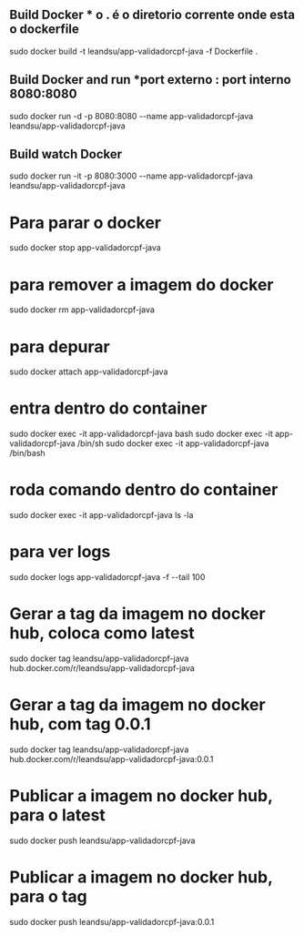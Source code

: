 ## Build Docker * o . é o diretorio corrente onde esta o dockerfile
sudo docker build -t leandsu/app-validadorcpf-java -f Dockerfile .

## Build Docker and run *port externo : port interno 8080:8080
sudo docker run -d -p 8080:8080 --name app-validadorcpf-java leandsu/app-validadorcpf-java

## Build watch Docker
sudo docker run -it -p 8080:3000 --name app-validadorcpf-java leandsu/app-validadorcpf-java

# Para parar o docker
sudo docker stop app-validadorcpf-java

# para remover a imagem do docker
sudo docker rm app-validadorcpf-java

# para depurar
sudo docker attach app-validadorcpf-java

# entra dentro do container
sudo docker exec -it app-validadorcpf-java bash
sudo docker exec -it app-validadorcpf-java /bin/sh
sudo docker exec -it app-validadorcpf-java /bin/bash

# roda comando dentro do container
sudo docker exec -it app-validadorcpf-java ls -la

# para ver logs	
sudo docker logs app-validadorcpf-java -f --tail 100

# Gerar a tag da imagem no docker hub, coloca como latest
sudo docker tag leandsu/app-validadorcpf-java hub.docker.com/r/leandsu/app-validadorcpf-java

# Gerar a tag da imagem no docker hub, com tag 0.0.1
sudo docker tag leandsu/app-validadorcpf-java hub.docker.com/r/leandsu/app-validadorcpf-java:0.0.1

# Publicar a imagem no docker hub, para o latest
sudo docker push leandsu/app-validadorcpf-java

# Publicar a imagem no docker hub, para o tag 
sudo docker push leandsu/app-validadorcpf-java:0.0.1